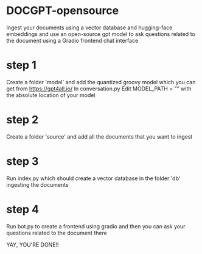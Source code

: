 # DOCGPT-opensource

Ingest your documents using a vector database and hugging-face embeddings and use an open-source gpt model to ask questions related to the document using a Gradio frontend chat interface

# step 1
Create a folder 'model' and add the quantized groovy model which you can get from https://gpt4all.io/
In conversation.py Edit MODEL_PATH = "" with the absolute location of your model

# step 2
Create a folder 'source' and add all the documents that you want to ingest

# step 3
Run index.py which should create a vector database in the folder 'db' ingesting the documents

# step 4
Run bot.py to create a frontend using gradio and then you can ask your questions related to the document there

YAY, YOU'RE DONE!!

